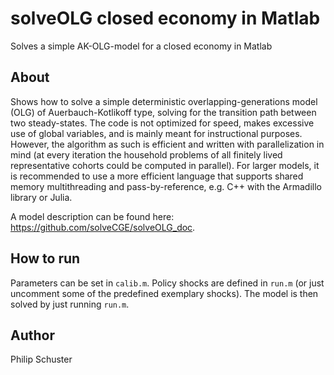 # solveOLG closed economy in Matlab
Solves a simple AK-OLG-model for a closed economy in Matlab

## About
Shows how to solve a simple deterministic overlapping-generations model (OLG) of Auerbauch-Kotlikoff type, solving for the transition path between two steady-states. The code is not optimized for speed, makes excessive use of global variables, and is mainly meant for instructional purposes. However, the algorithm as such is efficient and written with parallelization in mind (at every iteration the household problems of all finitely lived representative cohorts could be computed in parallel). For larger models, it is recommended to use a more efficient language that supports shared memory multithreading and pass-by-reference, e.g. C++ with the Armadillo library or Julia.

A model description can be found here: <https://github.com/solveCGE/solveOLG_doc>.

## How to run
Parameters can be set in `calib.m`. Policy shocks are defined in `run.m` (or just uncomment some of the predefined exemplary shocks). The model is then solved by just running `run.m`. 

## Author
Philip Schuster
